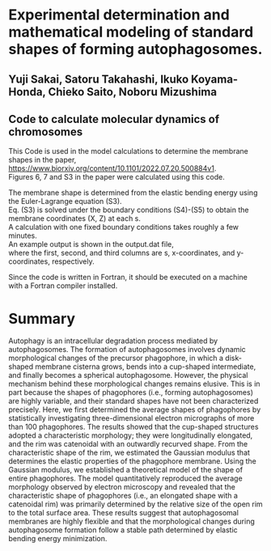 # Experimental determination and mathematical modeling of standard shapes of forming autophagosomes.

## Yuji Sakai, Satoru Takahashi, Ikuko Koyama-Honda, Chieko Saito, Noboru Mizushima

## Code to calculate molecular dynamics of chromosomes

This Code is used in the model calculations to determine the membrane shapes in the paper,\
https://www.biorxiv.org/content/10.1101/2022.07.20.500884v1. \
Figures 6, 7 and S3 in the paper were calculated using this code.

The membrane shape is determined from the elastic bending energy using the Euler-Lagrange equation (S3).\
Eq. (S3) is solved under the boundary conditions (S4)-(S5) to obtain the membrane coordinates (X, Z) at each s.\
A calculation with one fixed boundary conditions takes roughly a few minutes.\
An example output is shown in the output.dat file, \
where the first, second, and third columns are s, x-coordinates, and y-coordinates, respectively.

Since the code is written in Fortran, it should be executed on a machine with a Fortran compiler installed.


# Summary

Autophagy is an intracellular degradation process mediated by autophagosomes. The formation of autophagosomes involves dynamic morphological changes of the precursor phagophore, in which a disk-shaped membrane cisterna grows, bends into a cup-shaped intermediate, and finally becomes a spherical autophagosome. However, the physical mechanism behind these morphological changes remains elusive. This is in part because the shapes of phagophores (i.e., forming autophagosomes) are highly variable, and their standard shapes have not been characterized precisely. Here, we first determined the average shapes of phagophores by statistically investigating three-dimensional electron micrographs of more than 100 phagophores. The results showed that the cup-shaped structures adopted a characteristic morphology; they were longitudinally elongated, and the rim was catenoidal with an outwardly recurved shape. From the characteristic shape of the rim, we estimated the Gaussian modulus that determines the elastic properties of the phagophore membrane. Using the Gaussian modulus, we established a theoretical model of the shape of entire phagophores. The model quantitatively reproduced the average morphology observed by electron microscopy and revealed that the characteristic shape of phagophores (i.e., an elongated shape with a catenoidal rim) was primarily determined by the relative size of the open rim to the total surface area. These results suggest that autophagosomal membranes are highly flexible and that the morphological changes during autophagosome formation follow a stable path determined by elastic bending energy minimization.
